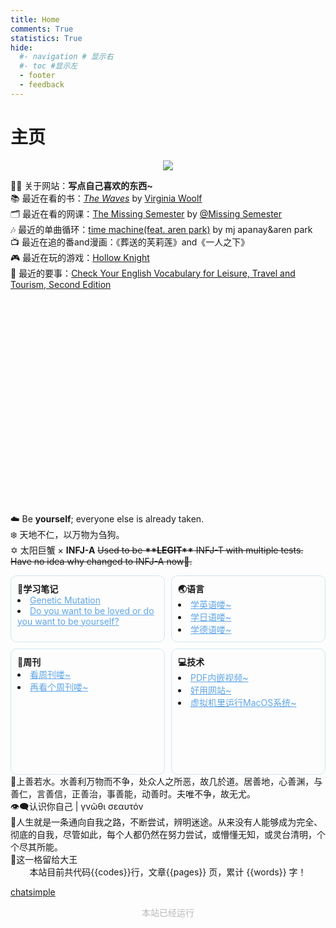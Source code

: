 ```yaml
---
title: Home
comments: True
statistics: True
hide:
  #- navigation # 显示右
  #- toc #显示左
  - footer
  - feedback
---
```

# 主页

<!-- 尝试添加相册没成功 -->

<!-- <link href="stylesheets/glightbox.min.css" rel="stylesheet"/><style>
            html.glightbox-open { overflow: initial; height: 100%; }
            .gslide-title { margin-top: 0px; user-select: text; }
            .gslide-desc { color: #666; user-select: text; }
            .gslide-image img { background: white; }
            .gscrollbar-fixer { padding-right: 15px; }
            .gdesc-inner { font-size: 0.75rem; }
            body[data-md-color-scheme="slate"] .gdesc-inner { background: var(--md-default-bg-color);}
            body[data-md-color-scheme="slate"] .gslide-title { color: var(--md-default-fg-color);}
            body[data-md-color-scheme="slate"] .gslide-desc { color: var(--md-default-fg-color);}
</style><script src="javascripts/glightbox.min.js"></script></head>

<link href="stylesheets/carousel.css" rel="stylesheet"/>
<div class="md-content" data-md-component="content">
<article class="md-content__inner md-typeset">
<script async="" src="//busuanzi.ibruce.info/busuanzi/2.3/busuanzi.pure.mini.js"></script>
<div class="carousel slide carousel-fade" data-bs-ride="carousel" id="carouselExampleCaptions">
<div class="carousel-indicators">
<button aria-current="true" aria-label="Slide 1" class="active" data-bs-slide-to="0" data-bs-target="#carouselExampleCaptions" type="button"></button>
<button aria-label="Slide 2" data-bs-slide-to="1" data-bs-target="#carouselExampleCaptions" type="button"></button>
<button aria-label="Slide 3" data-bs-slide-to="2" data-bs-target="#carouselExampleCaptions" type="button"></button>
<button aria-label="Slide 4" data-bs-slide-to="3" data-bs-target="#carouselExampleCaptions" type="button"></button>
</div>
<div class="carousel-inner">
<div class="carousel-item active">
<a class="glightbox" data-desc-position="bottom" data-height="auto" data-width="100%" href="https://pic.imgdb.cn/item/6607cc339f345e8d03d9c3e0.jpg"><img class="d-block w-100" src="https://pic.imgdb.cn/item/6607cc339f345e8d03d9c3e0.jpg" style="overflow: hidden; width: 100%; object-fit: cover; height: 220px;"/></a>
<div class="carousel-caption d-none d-md-block">
<p style="font-size: 1rem">2024.3.25<br/><b>黄厝海滩</b></p>
</div>
</div>
<div class="carousel-item">
<a class="glightbox" data-desc-position="bottom" data-height="auto" data-width="100%" href="https://s11.ax1x.com/2024/03/05/pFDYOX9.jpg"><img class="d-block w-100" src="https://s11.ax1x.com/2024/03/05/pFDYOX9.jpg" style="overflow: hidden; width: 100%; object-fit: cover; height: 220px;"/></a>
<div class="carousel-caption d-none d-md-block">
<p style="font-size: 1rem">2024.3.3<br/><b>太子湾</b></p>
</div>
</div>
<div class="carousel-item">
<a class="glightbox" data-desc-position="bottom" data-height="auto" data-width="100%" href="https://s11.ax1x.com/2024/03/05/pFDYL6J.jpg"><img class="d-block w-100" src="https://s11.ax1x.com/2024/03/05/pFDYL6J.jpg" style="overflow: hidden; width: 100%; object-fit: cover; height: 220px"/></a>
<div class="carousel-caption d-none d-md-block">
<p style="font-size: 1rem">2024.2.10<br/><b>绍兴</b></p>
</div>
</div>
<div class="carousel-item">
<a class="glightbox" data-desc-position="bottom" data-height="auto" data-width="100%" href="https://s11.ax1x.com/2024/03/05/pFDN5GT.jpg"><img class="d-block w-100" src="https://s11.ax1x.com/2024/03/05/pFDN5GT.jpg" style="overflow: hidden; width: 100%; object-fit: cover; height: 220px"/></a>
<div class="carousel-caption d-none d-md-block">
<p style="font-size: 1rem">2024.3.3<br/><b>法喜寺</b></p>
</div>
</div>
</div>
<button class="carousel-control-prev" data-bs-slide="prev" data-bs-target="#carouselExampleCaptions" type="button">
<span aria-hidden="true" class="carousel-control-prev-icon"></span>
</button>
<button class="carousel-control-next" data-bs-slide="next" data-bs-target="#carouselExampleCaptions" type="button">
<span aria-hidden="true" class="carousel-control-next-icon"></span>
</button>
</div>
<script id="__config" type="application/json">{"base": ".", "features": ["navigation.tracking", "navigation.tabs", "navigation.sections", "navigation.tabs.sticky", "navigation.prune", "toc.follow", "content.code.annotate", "navigation.indexes", "navigation.top", "search.suggest", "search.highlight", "search.share", "navigation.footer"], "search": "assets/javascripts/workers/search.208ed371.min.js", "translations": {"clipboard.copied": "\u5df2\u590d\u5236", "clipboard.copy": "\u590d\u5236", "search.result.more.one": "\u5728\u8be5\u9875\u4e0a\u8fd8\u6709 1 \u4e2a\u7b26\u5408\u6761\u4ef6\u7684\u7ed3\u679c", "search.result.more.other": "\u5728\u8be5\u9875\u4e0a\u8fd8\u6709 # \u4e2a\u7b26\u5408\u6761\u4ef6\u7684\u7ed3\u679c", "search.result.none": "\u6ca1\u6709\u627e\u5230\u7b26\u5408\u6761\u4ef6\u7684\u7ed3\u679c", "search.result.one": "\u627e\u5230 1 \u4e2a\u7b26\u5408\u6761\u4ef6\u7684\u7ed3\u679c", "search.result.other": "# \u4e2a\u7b26\u5408\u6761\u4ef6\u7684\u7ed3\u679c", "search.result.placeholder": "\u952e\u5165\u4ee5\u5f00\u59cb\u641c\u7d22", "search.result.term.missing": "\u7f3a\u5c11", "select.version": "\u9009\u62e9\u5f53\u524d\u7248\u672c"}}</script>
<script src="assets/javascripts/bundle.fac441b0.min.js"></script>
<script src="javascripts/extra.js"></script>
<script src="javascripts/mathjax.js"></script>
<script src="https://polyfill.io/v3/polyfill.min.js?features=es6"></script>
<script src="https://cdn.jsdelivr.net/npm/mathjax@3/es5/tex-mml-chtml.js"></script>
<script src="https://unpkg.com/tablesort@5.3.0/dist/tablesort.min.js"></script>
<script src="javascripts/tablesort.js"></script>
<script src="https://unpkg.com/valine@1.5.1/dist/Valine.min.js"></script>
<script src="https://cdn.staticfile.org/jquery/2.1.1/jquery.min.js"></script>
<script src="javascripts/bootstrap.min.js"></script>
<script src="https://cdn.jsdelivr.net/npm/aplayer@1.7.0/dist/APlayer.min.js"></script>
<script src="https://cdn.jsdelivr.net/npm/meting@1.1.0/dist/Meting.min.js"></script> -->


<!-- <center><font  color= #518FC1 size=6>“天地不仁，以万物为刍狗”</font></center> -->
<!-- <center><font  color= #518FC1 size=6 class="ml3">“天地不仁，以万物为刍狗”</font></center>
<script src="https://cdnjs.cloudflare.com/ajax/libs/animejs/2.0.2/anime.min.js"></script>


<center>
<font  color= #608DBD size=3>
<span id="jinrishici-sentence">正在加载今日诗词....</span>
<script src="https://sdk.jinrishici.com/v2/browser/jinrishici.js" charset="utf-8"></script>
</font>
</center> -->

<!-- <center>
<font  color= #608DBD size=3>
<span id="hitokoto-sentence">正在加载一言....</span>
<script src="https://v1.hitokoto.cn"></script>
</font>
</center> -->

<!-- <center>
<font  color= #608DBD size=3>
<p id="hitokoto">
  <a href="#" id="hitokoto_text" target="_blank"></a>
</p>
<script>
  fetch('https://v1.hitokoto.cn')
    .then(response => response.json())
    .then(data => {
      const hitokoto = document.querySelector('#hitokoto_text')
      hitokoto.href = `https://hitokoto.cn/?uuid=${data.uuid}`
      hitokoto.innerText = data.hitokoto
    })
    .catch(console.error)
</script>
</font>
</center> -->


<!-- <div id="rcorners2" >
  <div id="rcorners1">
    <body>
      <font color="#4351AF">
        <p class="p1"></p>
<script defer>
    //格式：2020年04月12日 10:20:00 星期二
    function format(newDate) {
        var day = newDate.getDay();
        var y = newDate.getFullYear();
        var m =
            newDate.getMonth() + 1 < 10
                ? "0" + (newDate.getMonth() + 1)
                : newDate.getMonth() + 1;
        var d =
            newDate.getDate() < 10 ? "0" + newDate.getDate() : newDate.getDate();
        var h =
            newDate.getHours() < 10 ? "0" + newDate.getHours() : newDate.getHours();
        var min =
            newDate.getMinutes() < 10
                ? "0" + newDate.getMinutes()
                : newDate.getMinutes();
        var s =
            newDate.getSeconds() < 10
                ? "0" + newDate.getSeconds()
                : newDate.getSeconds();
        var dict = {
            1: "一",
            2: "二",
            3: "三",
            4: "四",
            5: "五",
            6: "六",
            0: "天",
        };
        //var week=["日","一","二","三","四","五","六"]
        return (
            y +
            "年" +
            m +
            "月" +
            d +
            "日" +
            " " +
            h +
            ":" +
            min +
            ":" +
            s +
            " 星期" +
            dict[day]
        );
    }
    var timerId = setInterval(function () {
        var newDate = new Date();
        var p1 = document.querySelector(".p1");
        if (p1) {
            p1.textContent = format(newDate);
        }
    }, 1000);
</script>
      </font>
    </body>
  </div>
  <ul>
  	<li>这是一个记录自我的地方，但也希望能给你带来帮助</li>
    <li>建议先看左侧目录的前言部分</li>
    <li>Mac/PC端 请在上方标签栏选择主题 在左侧目录选择文章</li>
    <li>移动端 请点击左上角图标选择主题和文章</li>
    <li>搜索关键词以打开文章</li>
    <li>
      如遇到网页卡顿/打开文章后无法显示图片的情况，请使用<strong>科学上网</strong>以打破信息壁垒
    </li>
  </ul>
</div>  -->


<div class="admonition note">
<p><center><a href="/home/about"><img class="site-author-image" src="https://s2.loli.net/2024/04/26/8mpTlt9wiQvYLUy.png"/></a>
</p>
</div>
<div class="admonition info inline" style="height: 520px;">
<p><left>
🙋‍♂️ 关于网站：<strong>写点自己喜欢的东西~</strong><br/>
📚 最近在看的书：<i><a href="https://www.wikiwand.com/en/The_Waves">The Waves</a></i> by <a href="https://www.wikiwand.com/en/Virginia_Woolf"> Virginia Woolf </a><br>
🗂️ 最近在看的网课：<a href="https://www.youtube.com/watch?v=Z56Jmr9Z34Q">The Missing Semester</a> by <a href="https://www.youtube.com/@MissingSemester">@Missing Semester</a> <br>
🎶 最近的单曲循环：<a href="https://soundcloud.com/mjapanay/timemachine">time machine(feat. aren park)</a> by mj apanay&aren park <br>
📺 最近在追的番and漫画：《葬送的芙莉莲》and《一人之下》<br>
🎮 最近在玩的游戏：<a href="https://store.steampowered.com/app/367520/Hollow_Knight/">Hollow Knight</a><br>
🎐 最近的要事：<a href="https://www.amazon.sg/English-Vocabulary-Leisure-Travel-Tourism/dp/0713687363">Check Your English Vocabulary for Leisure, Travel and Tourism, Second Edition</a>




</left>
</p>

</div>
<div class="admonition quote">
<p><left>
☁️ Be <strong>yourself</strong>; everyone else is already taken.<br/>
❄️ 天地不仁，以万物为刍狗。<br/>
✡️ 太阳巨蟹 × <b>INFJ-A</b> <s>Used to be <b>**LEGIT**</b> INFJ-T with multiple tests. Have no idea why changed to INFJ-A now🤔.</s>
</left></p>
</div>

<!-- <div class="big-div">
  <div class="small-div">
    <p><strong>📄学习笔记</strong></p>
    <a href="Dream/Notes/CrashCourse/Biology/Biology37.md">Genetic Mutation</a> <br>
    <a href="Dream/Notes/Others/PsychologyExceptMOOC/SisyphusDoYouWantToBeLoved.md">Do you want to be loved or do you want to be yourself?</a> 
  </div>

  <div class="small-div">
    <p><strong>🌏语言</strong></p>
        <a href="Dream/Languages/English.md">学英语喽~</a><br>
        <a href="blog/Mac/homebrew.md">学日语喽~</a>
  </div>
  <div class="small-div">
    <p><strong>📰周刊</strong></p>
    <a href="Weekly/Week01.md">看周刊喽~</a><br>
    <a href="Weekly/Week02.md">再看个周刊喽~</a>
  </div>
  <div class="small-div">
    <p><strong>💻技术</strong></p>
    <a href="Tech/ToolsWebsites/PDFInsertVideo.md">PDF内嵌视频~</a><br>
    <a href="Tech/ToolsWebsites/UsefulWebsites.md">好用网站~</a>
  </div>
</div> -->

<!-- <style>
  .big-div {
    display: flex;
    flex-wrap: wrap; /* 让子元素换行 */
    gap: 10px; /* 设置小div之间的间距 */
  }
  .small-div {
    flex: 1 0 50%; /* 设置每个小div占据的宽度为50%，即两列 */
    background-color: transparent; /* 设置背景透明 */
    border: 4px solid #f3f3f3; /* 设置边框 */
    padding: 10px; /* 设置内边距 */
    box-shadow: 0 1px 2px rgba(0,0,0,.1); /* 设置阴影 */
  }
  .small-div p {
    margin: 0; /* 清除段落的默认外边距 */
  }
  .small-div a {
    text-decoration: none; /* 去除链接的下划线 */
    color: #333; /* 设置链接文字颜色 */
  }
</style> -->

<style>
  .big-div {
    display: grid;
    grid-template-columns: repeat(2, 1fr); /* 两列 */
    gap: 10px; /* 设置小div之间的间距 */
    max-width: 700px; /* 设置最大宽度 */
    margin: 0 auto; /* 居中显示 */
  }
  .small-div {
    background-color: transparent; /* 设置背景透明 */
    border: 1px solid #cee7ed; 
    border-radius: 10px;
    border-color: #cee7ed; /* 设置边框颜色 */
    padding: 10px; /* 设置内边距 */
    /* box-shadow: 0 1px 2px rgba(0,0,0,.1); 设置阴影 */
  }
  .small-div p {
    margin: 0; /* 清除段落的默认外边距 */
  }
  .small-div a {
    /* text-decoration: none; 去除链接的下划线 */
    color: #5fa5e7; /* 设置链接文字颜色 */
  }
</style>

<div class="big-div">
  <div class="small-div">
    <p><strong>📄学习笔记</strong></p>
    <li><a href="Dream/Notes/CrashCourse/Biology/Biology37.html">Genetic Mutation</a></li>
    <li><a href="Dream/Notes/Others/PsychologyExceptMOOC/SisyphusDoYouWantToBeLoved.html">Do you want to be loved or do you want to be yourself?</a></li> 
  </div>

  <div class="small-div">
    <p><strong>🌏语言</strong></p>
    <li><a href="Dream/Languages/English.html">学英语喽~</a></li>
    <li><a href="Dream/Languages/Japanese.html">学日语喽~</a></li>
    <li><a href="Dream/Languages/German.html">学德语喽~</a></li>
  </div>
  <div class="small-div" style="height:180px;">
    <p><strong>📰周刊</strong></p>
    <li><a href="Weekly/Week01.html">看周刊喽~</a></li>
    <li><a href="Weekly/Week02.html">再看个周刊喽~</a></li>
  </div>
  <div class="small-div">
    <p><strong>💻技术</strong></p>
    <li><a href="Tech/ToolsWebsites/PDFInsertVideo.html">PDF内嵌视频~</a></li>
    <li><a href="Tech/ToolsWebsites/UsefulWebsites.html">好用网站~</a></li>
    <li><a href="Tech/ToolsWebsites/VmwareMacOS.html">虚拟机里运行MacOS系统~</a></li>
  </div>
</div>








<!-- !!! info "站点统计"
    <center>
    本站目前共 {{pages}} 页，累计 {{words}} 字！
    </center> -->


<!-- <strong>推荐文章:material-book:</strong> <br>
  - [白非立上进记](Dream/ToOldDaysMyself/Vain.md) <br>
  - [English Comprehensible Input](Dream/Languages/English.md) <br>
  - [Japanese Comprehensible Input](Dream/Languages/Japanese.md) <br>
  - [Do you want to be loved or do you want to be yourself?](Dream/Notes/Others/PsychologyExceptMOOC/SisyphusDoYouWantToBeLoved.md)<br>
  - [Crash Course Biology#37](Dream/Notes/CrashCourse/Biology/Biology37.md) <br>
  - [Technophile周刊](Weekly/Weeklyindex.md) <br>
  - [PDF内嵌视频](Tech/ToolsWebsites/PDFInsertVideo.md) <br> -->


<!-- 快速谈话(1) 联系我(2)
{ .annotate }

1. 点击右下角与我在线交谈.
2. 19113274804
*** -->




<div class="admonition quote">
🌊上善若水。水善利万物而不争，处众人之所恶，故几於道。居善地，心善渊，与善仁，言善信，正善治，事善能，动善时。夫唯不争，故无尤。<br>
<!--出自《道德经》第八章 -->
👁️‍🗨️认识你自己 | γνῶθι σεαυτόν <br>
<!--相传是刻在德尔斐的阿波罗神庙的三句箴言之一-->
👣人生就是一条通向自我之路，不断尝试，辨明迷途。从来没有人能够成为完全、彻底的自我，尽管如此，每个人都仍然在努力尝试，或懵懂无知，或灵台清明，个个尽其所能。<br>
<!--出自《德米安：彷徨少年时》-黑塞 -->
🌺这一格留给大王
</div>



<div class="admonition info">
    <center>
    本站目前共代码{{codes}}行，文章{{pages}} 页，累计 {{words}} 字！
    </center>
</div>


<head>
<!-- Google tag (gtag.js) -->
<script async src="https://www.googletagmanager.com/gtag/js?id=G-29HZMNR0KG"></script>
<script>
  window.dataLayer = window.dataLayer || [];
  function gtag(){dataLayer.push(arguments);}
  gtag('js', new Date());

  gtag('config', 'G-29HZMNR0KG');
</script>


<!-- Start of Howxm client code snippet -->
<script>
function _howxm(){_howxmQueue.push(arguments)}
window._howxmQueue=window._howxmQueue||[];
_howxm('setAppID','14429fca-cac1-4551-a472-b046a96ebb75');
(function(){var scriptId='howxm_script';
if(!document.getElementById(scriptId)){
var e=document.createElement('script'),
t=document.getElementsByTagName('script')[0];
e.setAttribute('id',scriptId);
e.type='text/javascript';e.async=!0;
e.src='https://static.howxm.com/sdk.js';
t.parentNode.insertBefore(e,t)}})();
</script>
<!-- End of Howxm client code snippet -->

<chat-bot platform_id="62ef4cd3-9013-410d-bfd0-3e415cd260c6" user_id="fbae907b-5d9f-4ef2-b346-f16e9d6c777d" chatbot_id="e75d6789-9950-40ef-ba1f-19dcde7a8c56"><a href="https://www.chatsimple.ai/?utm_source=widget&utm_medium=referral">chatsimple</a></chat-bot><script src="https://cdn.chatsimple.ai/chat-bot-loader.js" defer></script>
</head>

<!-- :material-information-outline:{ title="本站访问量" }本站访问量：<script async src="//finicounter.eu.org/finicounter.js"></script>
<span id="finicount_views"></span> -->

<head>
<script charset="UTF-8" id="LA_COLLECT" src="//sdk.51.la/js-sdk-pro.min.js"></script>
<script>LA.init({id:"3HOcxvgwJJmkuGUi",ck:"3HOcxvgwJJmkuGUi"})</script>
</head>


<div class="admonition note">
   <body>
        <font color="#B9B9B9">
        <p style="text-align: center; ">
                <span>本站已经运行</span>
                <span id='box1'></span>
    </p>
      <div id="box1"></div>
      <script>
        function timingTime(){
          let start = '2024-03-31 00:00:00'
          let startTime = new Date(start).getTime()
          let currentTime = new Date().getTime()
          let difference = currentTime - startTime
          let m =  Math.floor(difference / (1000))
          let mm = m % 60  // 秒
          let f = Math.floor(m / 60)
          let ff = f % 60 // 分钟
          let s = Math.floor(f/ 60) // 小时
          let ss = s % 24
          let day = Math.floor(s  / 24 ) // 天数
          return day + "天" + ss + "时" + ff + "分" + mm +'秒'
        }
        setInterval(()=>{
          document.getElementById('box1').innerHTML = timingTime()
        },1000)
      </script>
      </font>
    </body>
</div>

<head>
<script defer src="https://analytics.us.umami.is/script.js" data-website-id="dae37494-1db6-408a-afdd-1868e1a7d41a"></script>
</head>
